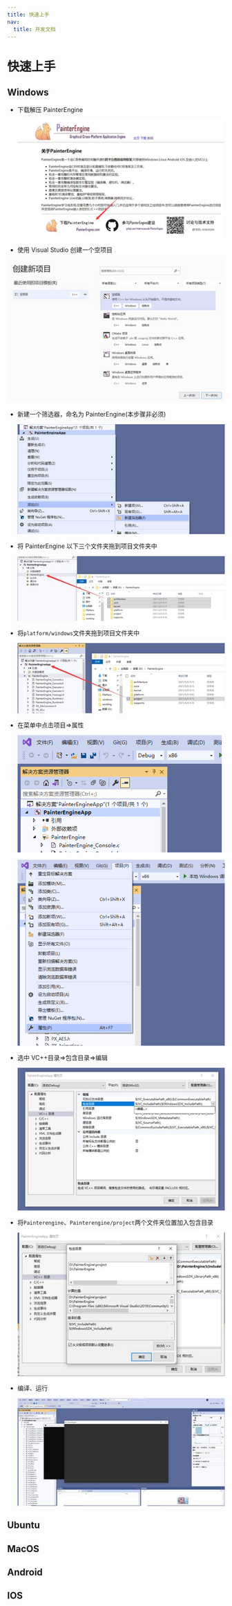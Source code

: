 ```yaml
---
title: 快速上手
nav:
  title: 开发文档
---
```


# 快速上手

## Windows

- 下载解压 PainterEngine

  ![](./start.assets/image001.jpg)

- 使用 Visual Studio 创建一个空项目

![](./start.assets/image004.jpg)

- 新建一个筛选器，命名为 PainterEngine(本步骤非必须)

  ![](./start.assets/image005.jpg)

- 将 PainterEngine 以下三个文件夹拖到项目文件夹中

  ![](./start.assets/image006.jpg)

- 将`platform/windows`文件夹拖到项目文件夹中

  ![](./start.assets/image008.jpg)

- 在菜单中点击项目=>属性

  ![](./start.assets/image009.png)

  ![](./start.assets/image010.png)

- 选中 VC++目录=>包含目录=>编辑

  ![](./start.assets/image011.jpg)

- 将`Painterengine`、`Painterengine/project`两个文件夹位置加入包含目录

  ![](./start.assets/image012.jpg)

- 编译、运行

  ![](./start.assets/image013.jpg)

## Ubuntu

## MacOS

## Android

## IOS

